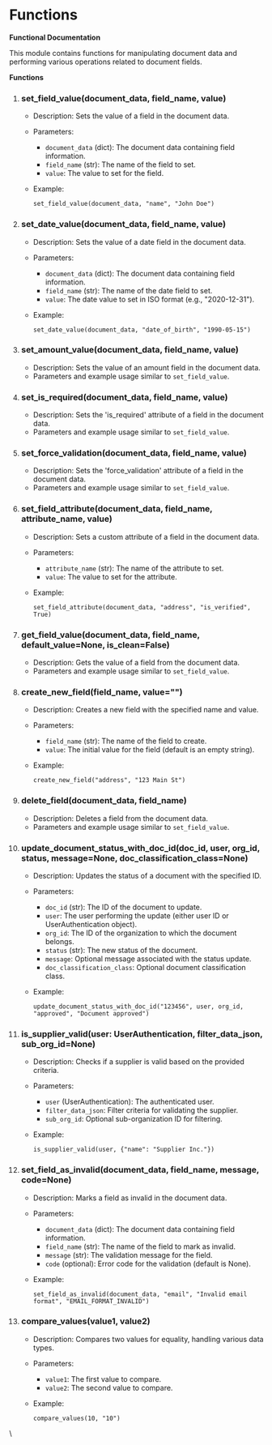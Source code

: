 # Functions

**Functional Documentation**

This module contains functions for manipulating document data and performing various operations related to document fields.

**Functions**

1. ### **set\_field\_value(document\_data, field\_name, value)**
   * Description: Sets the value of a field in the document data.
   * Parameters:
     * `document_data` (dict): The document data containing field information.
     * `field_name` (str): The name of the field to set.
     * `value`: The value to set for the field.
   *   Example:

       `set_field_value(document_data, "name", "John Doe")`
2. ### **set\_date\_value(document\_data, field\_name, value)**
   * Description: Sets the value of a date field in the document data.
   * Parameters:
     * `document_data` (dict): The document data containing field information.
     * `field_name` (str): The name of the date field to set.
     * `value`: The date value to set in ISO format (e.g., "2020-12-31").
   *   Example:

       `set_date_value(document_data, "date_of_birth", "1990-05-15")`
3. ### **set\_amount\_value(document\_data, field\_name, value)**
   * Description: Sets the value of an amount field in the document data.
   * Parameters and example usage similar to `set_field_value`.
4. ### **set\_is\_required(document\_data, field\_name, value)**
   * Description: Sets the 'is\_required' attribute of a field in the document data.
   * Parameters and example usage similar to `set_field_value`.
5. ### **set\_force\_validation(document\_data, field\_name, value)**
   * Description: Sets the 'force\_validation' attribute of a field in the document data.
   * Parameters and example usage similar to `set_field_value`.
6. ### **set\_field\_attribute(document\_data, field\_name, attribute\_name, value)**
   * Description: Sets a custom attribute of a field in the document data.
   * Parameters:
     * `attribute_name` (str): The name of the attribute to set.
     * `value`: The value to set for the attribute.
   *   Example:

       `set_field_attribute(document_data, "address", "is_verified", True)`
7. ### **get\_field\_value(document\_data, field\_name, default\_value=None, is\_clean=False)**
   * Description: Gets the value of a field from the document data.
   * Parameters and example usage similar to `set_field_value`.
8. ### **create\_new\_field(field\_name, value="")**
   * Description: Creates a new field with the specified name and value.
   * Parameters:
     * `field_name` (str): The name of the field to create.
     * `value`: The initial value for the field (default is an empty string).
   *   Example:

       `create_new_field("address", "123 Main St")`
9. ### **delete\_field(document\_data, field\_name)**
   * Description: Deletes a field from the document data.
   * Parameters and example usage similar to `set_field_value`.
10. ### **update\_document\_status\_with\_doc\_id(doc\_id, user, org\_id, status, message=None, doc\_classification\_class=None)**
    * Description: Updates the status of a document with the specified ID.
    * Parameters:
      * `doc_id` (str): The ID of the document to update.
      * `user`: The user performing the update (either user ID or UserAuthentication object).
      * `org_id`: The ID of the organization to which the document belongs.
      * `status` (str): The new status of the document.
      * `message`: Optional message associated with the status update.
      * `doc_classification_class`: Optional document classification class.
    *   Example:

        `update_document_status_with_doc_id("123456", user, org_id, "approved", "Document approved")`
11. ### **is\_supplier\_valid(user: UserAuthentication, filter\_data\_json, sub\_org\_id=None)**
    * Description: Checks if a supplier is valid based on the provided criteria.
    * Parameters:
      * `user` (UserAuthentication): The authenticated user.
      * `filter_data_json`: Filter criteria for validating the supplier.
      * `sub_org_id`: Optional sub-organization ID for filtering.
    *   Example:

        `is_supplier_valid(user, {"name": "Supplier Inc."})`
12. ### **set\_field\_as\_invalid(document\_data, field\_name, message, code=None)**
    * Description: Marks a field as invalid in the document data.
    * Parameters:
      * `document_data` (dict): The document data containing field information.
      * `field_name` (str): The name of the field to mark as invalid.
      * `message` (str): The validation message for the field.
      * `code` (optional): Error code for the validation (default is None).
    *   Example:

        `set_field_as_invalid(document_data, "email", "Invalid email format", "EMAIL_FORMAT_INVALID")`
13. ### **compare\_values(value1, value2)**
    * Description: Compares two values for equality, handling various data types.
    * Parameters:
      * `value1`: The first value to compare.
      * `value2`: The second value to compare.
    *   Example:

        `compare_values(10, "10")`

\
